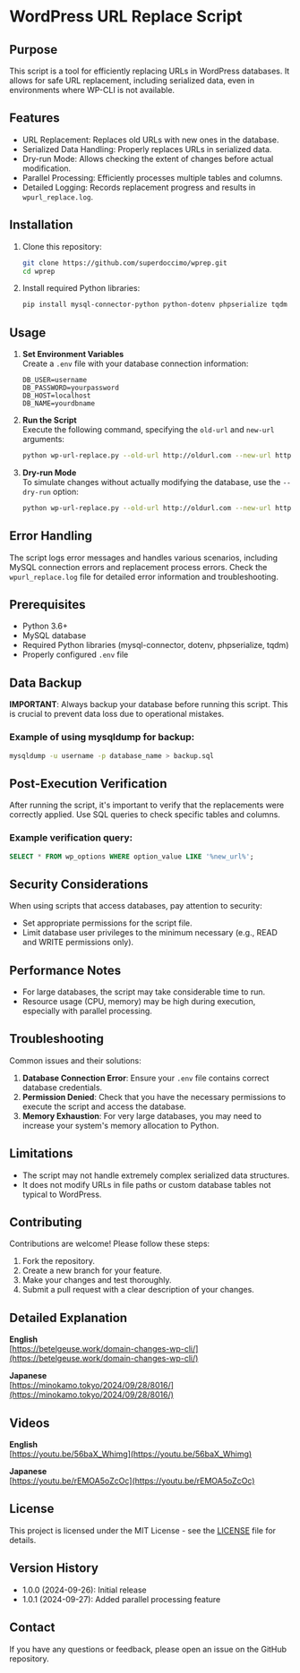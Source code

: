 # WordPress URL Replace Script

## Purpose
This script is a tool for efficiently replacing URLs in WordPress databases. It allows for safe URL replacement, including serialized data, even in environments where WP-CLI is not available.

## Features
- URL Replacement: Replaces old URLs with new ones in the database.
- Serialized Data Handling: Properly replaces URLs in serialized data.
- Dry-run Mode: Allows checking the extent of changes before actual modification.
- Parallel Processing: Efficiently processes multiple tables and columns.
- Detailed Logging: Records replacement progress and results in `wpurl_replace.log`.

## Installation

1. Clone this repository:
   ```bash
   git clone https://github.com/superdoccimo/wprep.git
   cd wprep
   ```

2. Install required Python libraries:
   ```bash
   pip install mysql-connector-python python-dotenv phpserialize tqdm
   ```

## Usage

1. **Set Environment Variables**  
   Create a `.env` file with your database connection information:

   ```
   DB_USER=username
   DB_PASSWORD=yourpassword
   DB_HOST=localhost
   DB_NAME=yourdbname
   ```

2. **Run the Script**  
   Execute the following command, specifying the `old-url` and `new-url` arguments:

   ```bash
   python wp-url-replace.py --old-url http://oldurl.com --new-url http://newurl.com
   ```

3. **Dry-run Mode**  
   To simulate changes without actually modifying the database, use the `--dry-run` option:

   ```bash
   python wp-url-replace.py --old-url http://oldurl.com --new-url http://newurl.com --dry-run
   ```

## Error Handling

The script logs error messages and handles various scenarios, including MySQL connection errors and replacement process errors. Check the `wpurl_replace.log` file for detailed error information and troubleshooting.

## Prerequisites

- Python 3.6+
- MySQL database
- Required Python libraries (mysql-connector, dotenv, phpserialize, tqdm)
- Properly configured `.env` file

## Data Backup

**IMPORTANT**: Always backup your database before running this script. This is crucial to prevent data loss due to operational mistakes.

### Example of using mysqldump for backup:

```bash
mysqldump -u username -p database_name > backup.sql
```

## Post-Execution Verification

After running the script, it's important to verify that the replacements were correctly applied. Use SQL queries to check specific tables and columns.

### Example verification query:

```sql
SELECT * FROM wp_options WHERE option_value LIKE '%new_url%';
```

## Security Considerations

When using scripts that access databases, pay attention to security:

- Set appropriate permissions for the script file.
- Limit database user privileges to the minimum necessary (e.g., READ and WRITE permissions only).

## Performance Notes

- For large databases, the script may take considerable time to run.
- Resource usage (CPU, memory) may be high during execution, especially with parallel processing.

## Troubleshooting

Common issues and their solutions:

1. **Database Connection Error**: Ensure your `.env` file contains correct database credentials.
2. **Permission Denied**: Check that you have the necessary permissions to execute the script and access the database.
3. **Memory Exhaustion**: For very large databases, you may need to increase your system's memory allocation to Python.

## Limitations

- The script may not handle extremely complex serialized data structures.
- It does not modify URLs in file paths or custom database tables not typical to WordPress.

## Contributing

Contributions are welcome! Please follow these steps:

1. Fork the repository.
2. Create a new branch for your feature.
3. Make your changes and test thoroughly.
4. Submit a pull request with a clear description of your changes.

## Detailed Explanation

**English**  
[https://betelgeuse.work/domain-changes-wp-cli/](https://betelgeuse.work/domain-changes-wp-cli/)

**Japanese**  
[https://minokamo.tokyo/2024/09/28/8016/](https://minokamo.tokyo/2024/09/28/8016/)

## Videos

**English**  
[https://youtu.be/56baX_Whimg](https://youtu.be/56baX_Whimg)

**Japanese**  
[https://youtu.be/rEMOA5oZcOc](https://youtu.be/rEMOA5oZcOc)

## License

This project is licensed under the MIT License - see the [LICENSE](LICENSE) file for details.

## Version History

- 1.0.0 (2024-09-26): Initial release
- 1.0.1 (2024-09-27): Added parallel processing feature

## Contact

If you have any questions or feedback, please open an issue on the GitHub repository.
